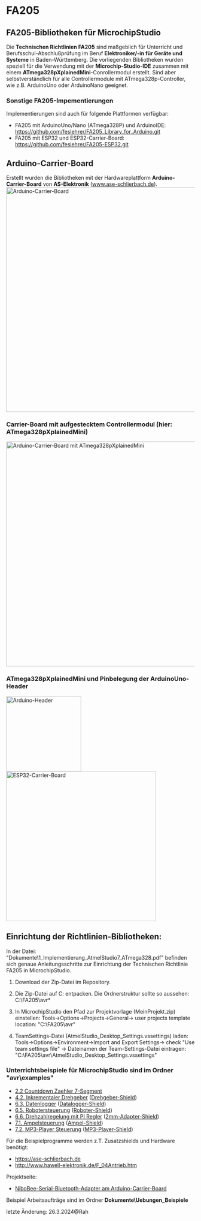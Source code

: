 # FA205
## FA205-Bibliotheken für MicrochipStudio
Die **Technischen Richtlinien FA205** sind maßgeblich für Unterricht und Berufsschul-Abschlußprüfung im Beruf **Elektroniker/-in für Geräte und Systeme** in Baden-Württemberg.
Die vorliegenden Bibliotheken wurden speziell für die Verwendung mit der **Microchip-Studio-IDE** zusammen mit einem **ATmega328pXplainedMini**-Conrollermodul erstellt. Sind aber selbstverständlich für alle Controllermodule mit ATmega328p-Controller, wie z.B. ArduinoUno oder ArduinoNano geeignet.

### Sonstige FA205-Impementierungen
Implementierungen sind auch für folgende Plattformen verfügbar: 
+ FA205 mit ArduinoUno/Nano (ATmega328P) und ArduinoIDE: https://github.com/feslehrer/FA205_Library_for_Arduino.git
+ FA205 mit ESP32 und ESP32-Carrier-Board: https://github.com/feslehrer/FA205-ESP32.git

## Arduino-Carrier-Board
Erstellt wurden die Bibliotheken mit der Hardwareplattform **Arduino-Carrier-Board** von **AS-Elektronik** (www.ase-schlierbach.de).
<img src="https://user-images.githubusercontent.com/24614659/236320998-94544814-81e8-421b-9627-0c5e2c16ead0.png" alt="Arduino-Carrier-Board" width="600">

### Carrier-Board mit aufgestecktem Controllermodul (hier: ATmega328pXplainedMini)
<img src="https://user-images.githubusercontent.com/24614659/236322408-e825f460-5135-4205-903b-463df35603ee.png" alt="Arduino-Carrier-Board mit ATmega328pXplainedMini" width="600">

### ATmega328pXplainedMini und Pinbelegung der ArduinoUno-Header
<img src="https://user-images.githubusercontent.com/24614659/236321583-8457da01-e94d-4db5-8539-40f2c315c2b6.png" alt="Arduino-Header" width="200"><img src="https://user-images.githubusercontent.com/24614659/236321645-c13d7fa3-2566-49c7-b55e-53918c5f59d4.png" alt="ESP32-Carrier-Board" width="400">

## Einrichtung der Richtlinien-Bibliotheken:
   In der Datei: "Dokumente\1_Implementierung_AtmelStudio7_ATmega328.pdf" befinden sich genaue Anleitungsschritte
   zur Einrichtung der Technischen Richtlinie FA205 in MicrochipStudio. 

1. Download der Zip-Datei im Repository.

2. Die Zip-Datei auf C: entpacken. Die Ordnerstruktur sollte so aussehen:
   C:\FA205\avr\*

3. In MicrochipStudio den Pfad zur Projektvorlage (MeinProjekt.zip) einstellen:
   Tools->Options->Projects->General-> user projects template location: "C:\FA205\avr\"

4. TeamSettings-Datei (AtmelStudio_Desktop_Settings.vssettings) laden:
   Tools->Options->Environment->Import and Export Settings-> check "Use team settings file" -> Dateinamen der Team-Settings-Datei
   eintragen:
     "C:\FA205\avr\AtmelStudio_Desktop_Settings.vssettings"

### Unterrichtsbeispiele für MicrochipStudio sind im Ordner "avr\examples" 
- <a href="Dokumente/Uebungen_Beispiele/2_2_Countdown_Siebensegment.pdf">2.2 Countdown Zaehler 7-Segment</a>
- <a href="Dokumente/Uebungen_Beispiele/4_2_1_Inkrementaler_Drehgeber_mit_Externem_Interrupt.pdf">4.2. Inkrementaler Drehgeber</a>  (<a href="https://ase-schlierbach.de/produkt/drehgeber-shield/">Drehgeber-Shield</a>)
- <a href="Dokumente/Uebungen_Beispiele/6_3_1_FES_Datenlogger.pdf">6.3. Datenlogger</a>   (<a href="https://ase-schlierbach.de/produkt/datalogger-shield/">Datalogger-Shield</a>)
- <a href="Dokumente/Uebungen_Beispiele/6_5_Einfache_Robotersteuerung.pdf">6.5. Robotersteuerung</a>   (<a href="https://ase-schlierbach.de/produkt/motorsteuerung-shield/">Roboter-Shield</a>)
- <a href="Dokumente/Uebungen_Beispiele/6_6_Drehzahlregelung_mit_PI_Regler.pdf">6.6. Drehzahlregelung mit PI Regler</a>  (<a href="https://ase-schlierbach.de/produkt/adapter-shield/">2mm-Adapter-Shield</a>)
- <a href="Dokumente/Uebungen_Beispiele/7_1_Ampelsteuerung_LfB.pdf">7.1. Ampelsteuerung</a>  (<a href="https://ase-schlierbach.de/produkt/ampel-shield/">Ampel-Shield</a>)
- <a href="Dokumente/Uebungen_Beispiele/7_2_MP3_Player_Steuerung.pdf">7.2. MP3-Player Steuerung</a>  (<a href="https://ase-schlierbach.de/produkt/mp3-player-shield/">MP3-Player-Shield</a>)


Für die Beispielprogramme werden z.T. Zusatzshields und Hardware benötigt: 
- https://ase-schlierbach.de
- http://www.hawell-elektronik.de/F_04Antrieb.htm

Projektseite:
- <a href="https://github.com/feslehrer/NiboBlueConfig_for_ArduinoCarrierBoard.git">NiboBee-Serial-Bluetooth-Adapter am Arduino-Carrier-Board</a>

Beispiel Arbeitsaufträge sind im Ordner **Dokumente\Uebungen_Beispiele**

letzte Änderung:
26.3.2024@Rah
